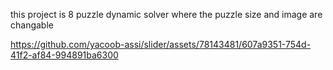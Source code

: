 this project is 8 puzzle dynamic solver where the puzzle size and image are changable 

https://github.com/yacoob-assi/slider/assets/78143481/607a9351-754d-41f2-af84-994891ba6300

